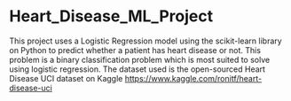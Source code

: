 # Heart_Disease_ML_Project
This project uses a Logistic Regression model using the scikit-learn library on Python to predict whether a patient has heart disease or not. This problem is a binary classification problem which is most suited to solve using logistic regression. The dataset used is the open-sourced Heart Disease UCI dataset on Kaggle https://www.kaggle.com/ronitf/heart-disease-uci
